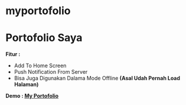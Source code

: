 # myportofolio

<h1>Portofolio Saya </h1>

<b>Fitur :</b>
<ul>
  <li>Add To Home Screen</li>
  <li>Push Notification From Server</li>
  <li>Bisa Juga Digunakan Dalama Mode Offline <b>(Asal Udah Pernah Load Halaman)</b></li>
</ul>

<b>Demo : <a href="https://myportofolio-8973f.web.app/">My Portofolio</a></b>
